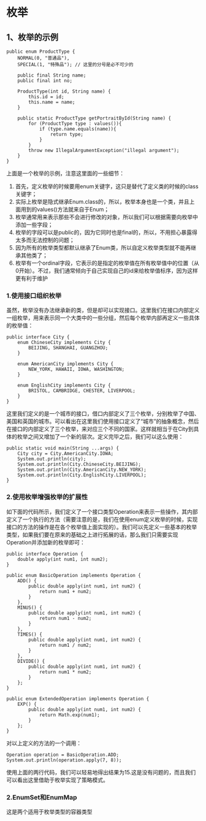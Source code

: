 # 枚举

## 1、枚举的示例

    public enum ProductType {
        NORMAL(0, "普通品"),
        SPECIAL(1, "特殊品"); // 这里的分号是必不可少的

        public final String name;
        public final int no;

        ProductType(int id, String name) {
		    this.id = id;
            this.name = name;
        }

        public static ProductType getPortraitById(String name) {
            for (ProductType type : values()){
                if (type.name.equals(name)){
                    return type;
                }
            }
            throw new IllegalArgumentException("illegal argument");
        }
    }

上面是一个枚举的示例，注意这里面的一些细节：

1. 首先，定义枚举的时候要用enum关键字，这只是替代了定义类的时候的class关键字；
2. 实际上枚举是隐式继承Enum.class的，所以，枚举本身也是一个类，并且上面用到的values()方法就来自于Enum；
3. 枚举通常用来表示那些不会进行修改的对象，所以我们可以根据需要向枚举中添加一些字段；
4. 枚举的字段可以是public的，因为它同时也是final的，所以，不用担心暴露得太多而无法控制的问题；
5. 因为所有的枚举类型都默认继承了Enum类，所以自定义枚举类型就不能再继承其他类了；
6. 枚举有一个ordinal字段，它表示的是指定的枚举值在所有枚举值中的位置（从0开始）。不过，我们通常倾向于自己实现自己的id来给枚举值标序，因为这样更有利于维护

### 1.使用接口组织枚举

虽然，枚举没有办法继承新的类，但是却可以实现接口。这里我们在接口内部定义一组枚举，用来表示同一个大类中的一些分组，然后每个枚举内部再定义一些具体的枚举值：

    public interface City {
        enum ChineseCity implements City {
            BEIJING, SHANGHAI, GUANGZHOU;
        }

        enum AmericanCity implements City {
            NEW_YORK, HAWAII, IOWA, WASHINGTON;
        }

        enum EnglishCity implements City {
            BRISTOL, CAMBRIDGE, CHESTER, LIVERPOOL;
        }
    }

这里我们定义的是一个城市的接口，借口内部定义了三个枚举，分别枚举了中国、美国和英国的城市。可以看出在这里我们使用接口定义了“城市”的抽象概念，然后在接口的内部定义了三个枚举，来对应三个不同的国家。这样就相当于在City到具体的枚举之间又增加了一个新的层次。定义完毕之后，我们可以这么使用：

    public static void main(String ...args) {
        City city = City.AmericanCity.IOWA;
        System.out.println(city);
        System.out.println(City.ChineseCity.BEIJING);
        System.out.println(City.AmericanCity.NEW_YORK);
        System.out.println(City.EnglishCity.LIVERPOOL);
    }

### 2.使用枚举增强枚举的扩展性

如下面的代码所示，我们定义了一个接口类型Operation来表示一些操作，其内部定义了一个执行的方法（需要注意的是，我们在使用enum定义枚举的时候，实现接口的方法的操作是在各个枚举值上面实现的）。我们可以先定义一些基本的枚举类型，如果我们要在原来的基础之上进行拓展的话，那么我们只需要实现Operation并添加新的枚举即可：

    public interface Operation {
        double apply(int num1, int num2);
    }

    public enum BasicOperation implements Operation {
        ADD() {
            public double apply(int num1, int num2) {
                return num1 + num2;
            }
        },
        MINUS() {
            public double apply(int num1, int num2) {
                return num1 - num2;
            }
        },
        TIMES() {
            public double apply(int num1, int num2) {
                return num1 / num2;
            }
        },
        DIVIDE() {
            public double apply(int num1, int num2) {
                return num1 * num2;
            }
        };
    }

    public enum ExtendedOperation implements Operation {
        EXP() {
            public double apply(int num1, int num2) {
                return Math.exp(num1);
            }
        };
    }

对以上定义的方法的一个调用：

    Operation operation = BasicOperation.ADD;
    System.out.println(operation.apply(7, 8));

使用上面的两行代码，我们可以轻易地得出结果为15.这是没有问题的，而且我们可以看出这里借助于枚举实现了策略模式。

### 2.EnumSet和EnumMap

这是两个适用于枚举类型的容器类型
